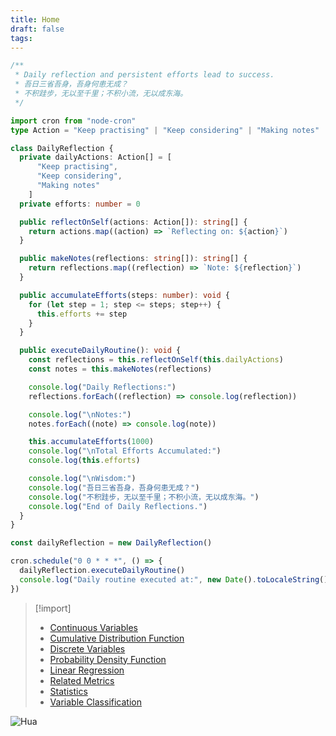 ```yaml
---
title: Home
draft: false
tags:
---
```

```typescript
/**
 * Daily reflection and persistent efforts lead to success.
 * 吾日三省吾身，吾身何患无成？
 * 不积跬步，无以至千里；不积小流，无以成东海。
 */

import cron from "node-cron"
type Action = "Keep practising" | "Keep considering" | "Making notes"

class DailyReflection {
  private dailyActions: Action[] = [
      "Keep practising", 
      "Keep considering", 
      "Making notes"
    ]
  private efforts: number = 0

  public reflectOnSelf(actions: Action[]): string[] {
    return actions.map((action) => `Reflecting on: ${action}`)
  }

  public makeNotes(reflections: string[]): string[] {
    return reflections.map((reflection) => `Note: ${reflection}`)
  }

  public accumulateEfforts(steps: number): void {
    for (let step = 1; step <= steps; step++) {
      this.efforts += step
    }
  }

  public executeDailyRoutine(): void {
    const reflections = this.reflectOnSelf(this.dailyActions)
    const notes = this.makeNotes(reflections)

    console.log("Daily Reflections:")
    reflections.forEach((reflection) => console.log(reflection))

    console.log("\nNotes:")
    notes.forEach((note) => console.log(note))

    this.accumulateEfforts(1000)
    console.log("\nTotal Efforts Accumulated:")
    console.log(this.efforts)

    console.log("\nWisdom:")
    console.log("吾日三省吾身，吾身何患无成？")
    console.log("不积跬步，无以至千里；不积小流，无以成东海。")
    console.log("End of Daily Reflections.")
  }
}

const dailyReflection = new DailyReflection()

cron.schedule("0 0 * * *", () => {
  dailyReflection.executeDailyRoutine()
  console.log("Daily routine executed at:", new Date().toLocaleString())
})
```


>[!import]
> - [Continuous Variables](app://obsidian.md/content/DataScience/Continuous%20Variables.md)
> - [Cumulative Distribution Function](app://obsidian.md/content/DataScience/Cumulative%20Distribution%20Function.md)
> - [Discrete Variables](app://obsidian.md/content/DataScience/Discrete%20Variables.md)
> - [Probability Density Function](app://obsidian.md/content/DataScience/Probability%20Density%20Function.md)
> - [Linear Regression](app://obsidian.md/content/DataScience/Linear%20Regression.md)
> - [Related Metrics](app://obsidian.md/content/DataScience/Related%20Metrics.md)
> - [Statistics](app://obsidian.md/content/DataScience/Statistics.md)
> - [Variable Classification](app://obsidian.md/content/DataScience/Variable%20Classification.md)

![Hua](/static/daughter.jpeg)
